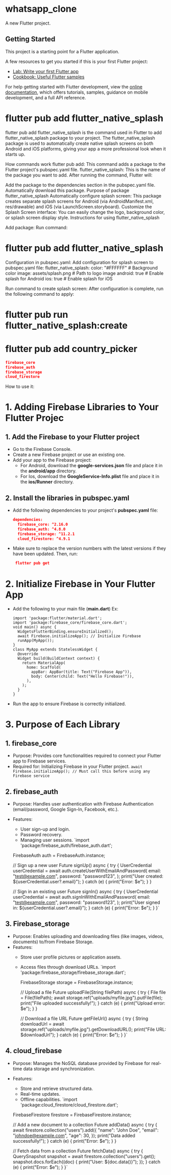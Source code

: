 # whatsapp_clone

A new Flutter project.

## Getting Started

This project is a starting point for a Flutter application.

A few resources to get you started if this is your first Flutter project:

- [Lab: Write your first Flutter app](https://docs.flutter.dev/get-started/codelab)
- [Cookbook: Useful Flutter samples](https://docs.flutter.dev/cookbook)

For help getting started with Flutter development, view the
[online documentation](https://docs.flutter.dev/), which offers tutorials,
samples, guidance on mobile development, and a full API reference.


<!-- App clone hi very one. -->

# flutter pub add flutter_native_splash 
flutter pub add flutter_native_splash is the command used in Flutter to add flutter_native_splash package to your project.
The flutter_native_splash package is used to automatically create native splash screens on both Android and iOS platforms, giving your app a more professional look when it starts up.

How commands work
flutter pub add: This command adds a package to the Flutter project's pubspec.yaml file.
flutter_native_splash: This is the name of the package you want to add.
After running the command, Flutter will:

Add the package to the dependencies section in the pubspec.yaml file.
Automatically download this package.
Purpose of package flutter_native_splash
Automatically configure splash screen:
This package creates separate splash screens for Android (via AndroidManifest.xml, res/drawable) and iOS (via LaunchScreen.storyboard).
Customize the Splash Screen interface:
You can easily change the logo, background color, or splash screen display style.
Instructions for using flutter_native_splash

Add package: Run command:
# flutter pub add flutter_native_splash
Configuration in pubspec.yaml: Add configuration for splash screen to pubspec.yaml file:
flutter_native_splash:
  color: "#FFFFFF" # Background color
  image: assets/splash.png # Path to logo image
  android: true # Enable splash for Android
  ios: true # Enable splash for iOS

Run command to create splash screen: After configuration is complete, run the following command to apply:
# flutter pub run flutter_native_splash:create

<!--  -->
# flutter pub add country_picker


<!--  -->
```json
firebase_core
firebase_auth
firebase_storage
cloud_firestore
```
How to use it: 
# 1. Adding Firebase Libraries to Your Flutter Projec
## 1. Add the Firebase to your Flutter project
  - Go to the Firebase Console.
  - Create a new Firebase project or use an existing one.
  - Add your app to the Firebase project: 
    * For Android, download the **google-services.json** file and place it in the **android/app** directory.
    * For Ios, download the **GoogleService-Info.plist** file and place it in the **ios/Runner** directory.
## 2. Install the libraries in **pubspec.yaml**
  - Add the following dependencies to your project's **pubspec.yaml** file: 
    ```json
    dependencies:
      firebase_core: ^2.16.0
      firebase_auth: ^4.8.0
      firebase_storage: ^11.2.1
      cloud_firestore: ^4.9.1
    ```
  - Make sure to replace the version numbers with the latest versions if they have been updated. Then, run:
     ```json 
      flutter pub get 
    ````
# 2. Initialize Firebase in Your Flutter App
  - Add the following to your main file (**main.dart**)
    Ex:
      ```flutter
      import 'package:flutter/material.dart';
      import 'package:firebase_core/firebase_core.dart';
      void main() async {
        WidgetsFlutterBinding.ensureInitialized();
        await Firebase.initializeApp(); // Initialize Firebase
        runApp(MyApp());
      }
      class MyApp extends StatelessWidget {
        @override
        Widget build(BuildContext context) {
          return MaterialApp(
            home: Scaffold(
              appBar: AppBar(title: Text("Firebase App")),
              body: Center(child: Text("Hello Firebase!")),
            ),
          );
        }
      }
      ```
  - Run the app to ensure Firebase is correctly initialized.

# 3. Purpose of Each Library
## 1. firebase_core
  - Purpose: Provides core functionalities required to connect your Flutter app to Firebase services. 
  - Required for: Initializing Firebase in your Flutter project. 
  `await Firebase.initializeApp(); // Must call this before using any Firebase service`
## 2. firebase_auth
  - Purpose: Handles user authentication with Firebase Authentication (email/password, Google Sign-In, Facebook, etc.).
  - Features:
    * User sign-up and login.
    * Password recovery.
    * Managing user sessions.
    `import 'package:firebase_auth/firebase_auth.dart';

    FirebaseAuth auth = FirebaseAuth.instance;

    // Sign up a new user
    Future<void> signUp() async {
      try {
        UserCredential userCredential = await auth.createUserWithEmailAndPassword(
          email: "test@example.com",
          password: "password123",
        );
        print("User created: ${userCredential.user?.email}");
      } catch (e) {
        print("Error: $e");
      }
    }

    // Sign in an existing user
    Future<void> signIn() async {
      try {
        UserCredential userCredential = await auth.signInWithEmailAndPassword(
          email: "test@example.com",
          password: "password123",
        );
        print("User signed in: ${userCredential.user?.email}");
      } catch (e) {
        print("Error: $e");
      }
    }`
## 3. Firebase_storage
  - Purpose: Enables uploading and downloading files (like images, videos, documents) to/from Firebase Storage.
  - Features:
    * Store user profile pictures or application assets.
    * Access files through download URLs.
    `import 'package:firebase_storage/firebase_storage.dart';

      FirebaseStorage storage = FirebaseStorage.instance;

      // Upload a file
      Future<void> uploadFile(String filePath) async {
        try {
          File file = File(filePath);
          await storage.ref("uploads/myfile.jpg").putFile(file);
          print("File uploaded successfully!");
        } catch (e) {
          print("Upload error: $e");
        }
      }

      // Download a file URL
      Future<void> getFileUrl() async {
        try {
          String downloadUrl = await storage.ref("uploads/myfile.jpg").getDownloadURL();
          print("File URL: $downloadUrl");
        } catch (e) {
          print("Error: $e");
        }
      }`
## 4. cloud_firebase
  - Purpose: Manages the NoSQL database provided by Firebase for real-time data storage and synchronization.
  - Features:
      * Store and retrieve structured data.
      * Real-time updates.
      * Offline capabilities.
    `import 'package:cloud_firestore/cloud_firestore.dart';

    FirebaseFirestore firestore = FirebaseFirestore.instance;

    // Add a new document to a collection
    Future<void> addData() async {
      try {
        await firestore.collection("users").add({
          "name": "John Doe",
          "email": "johndoe@example.com",
          "age": 30,
        });
        print("Data added successfully!");
      } catch (e) {
        print("Error: $e");
      }
    }

    // Fetch data from a collection
    Future<void> fetchData() async {
      try {
        QuerySnapshot snapshot = await firestore.collection("users").get();
        snapshot.docs.forEach((doc) {
          print("User: ${doc.data()}");
        });
      } catch (e) {
        print("Error: $e");
      }
    }`
